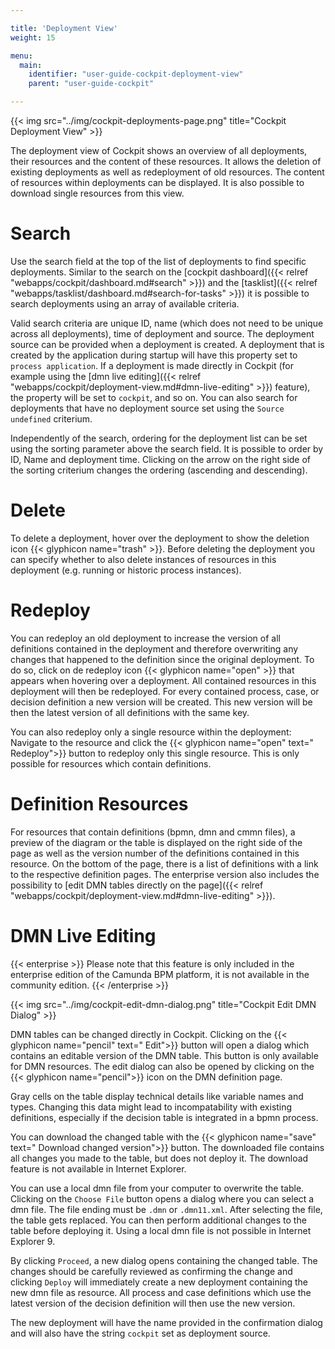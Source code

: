 ```yaml
---

title: 'Deployment View'
weight: 15

menu:
  main:
    identifier: "user-guide-cockpit-deployment-view"
    parent: "user-guide-cockpit"

---
```


{{< img src="../img/cockpit-deployments-page.png" title="Cockpit Deployment View" >}}

The deployment view of Cockpit shows an overview of all deployments, their resources and the content of these resources. It allows the deletion of existing deployments as well as redeployment of old resources. The content of resources within deployments can be displayed. It is also possible to download single resources from this view.

# Search

Use the search field at the top of the list of deployments to find specific deployments. Similar to the search on the [cockpit dashboard]({{< relref "webapps/cockpit/dashboard.md#search" >}}) and the [tasklist]({{< relref "webapps/tasklist/dashboard.md#search-for-tasks" >}}) it is possible to search deployments using an array of available criteria.

Valid search criteria are unique ID, name (which does not need to be unique across all deployments), time of deployment and source. The deployment source can be provided when a deployment is created. A deployment that is created by the application during startup will have this property set to `process application`. If a deployment is made directly in Cockpit (for example using the [dmn live editing]({{< relref "webapps/cockpit/deployment-view.md#dmn-live-editing" >}}) feature), the property will be set to `cockpit`, and so on. You can also search for deployments that have no deployment source set using the `Source undefined` criterium.

Independently of the search, ordering for the deployment list can be set using the sorting parameter above the search field. It is possible to order by ID, Name and deployment time. Clicking on the arrow on the right side of the sorting criterium changes the ordering (ascending and descending).

# Delete

To delete a deployment, hover over the deployment to show the deletion icon {{< glyphicon name="trash" >}}. Before deleting the deployment you can specify whether to also delete instances of resources in this deployment (e.g. running or historic process instances).

# Redeploy

You can redeploy an old deployment to increase the version of all definitions contained in the deployment and therefore overwriting any changes that happened to the definition since the original deployment. To do so, click on de redeploy icon {{< glyphicon name="open" >}} that appears when hovering over a deployment. All contained resources in this deployment will then be redeployed. For every contained process, case, or decision definition a new version will be created. This new version will be then the latest version of all definitions with the same key.

You can also redeploy only a single resource within the deployment: Navigate to the resource and click the {{< glyphicon name="open" text=" Redeploy">}} button to redeploy only this single resource. This is only possible for resources which contain definitions.

# Definition Resources

For resources that contain definitions (bpmn, dmn and cmmn files), a preview of the diagram or the table is displayed on the right side of the page as well as the version number of the definitions contained in this resource. On the bottom of the page, there is a list of definitions with a link to the respective definition pages. The enterprise version also includes the possibility to [edit DMN tables directly on the page]({{< relref "webapps/cockpit/deployment-view.md#dmn-live-editing" >}}).

# DMN Live Editing

{{< enterprise >}}
  Please note that this feature is only included in the enterprise edition of the Camunda BPM platform, it is not available in the community edition.
{{< /enterprise >}}

{{< img src="../img/cockpit-edit-dmn-dialog.png" title="Cockpit Edit DMN Dialog" >}}

DMN tables can be changed directly in Cockpit. Clicking on the {{< glyphicon name="pencil" text=" Edit">}} button will open a dialog which contains an editable version of the DMN table. This button is only available for DMN resources. The edit dialog can also be opened by clicking on the {{< glyphicon name="pencil">}} icon on the DMN definition page.

Gray cells on the table display technical details like variable names and types. Changing this data might lead to incompatability with existing definitions, especially if the decision table is integrated in a bpmn process.

You can download the changed table with the {{< glyphicon name="save" text=" Download changed version">}} button. The downloaded file contains all changes you made to the table, but does not deploy it. The download feature is not available in Internet Explorer.

You can use a local dmn file from your computer to overwrite the table. Clicking on the `Choose File` button opens a dialog where you can select a dmn file. The file ending must be `.dmn` or `.dmn11.xml`. After selecting the file, the table gets replaced. You can then perform additional changes to the table before deploying it. Using a local dmn file is not possible in Internet Explorer 9.

By clicking `Proceed`, a new dialog opens containing the changed table. The changes should be carefully reviewed as confirming the change and clicking `Deploy` will immediately create a new deployment containing the new dmn file as resource. All process and case definitions which use the latest version of the decision definition will then use the new version.

The new deployment will have the name provided in the confirmation dialog and will also have the string `cockpit` set as deployment source.
